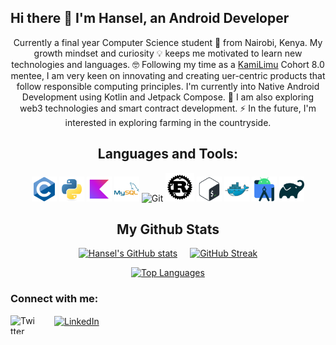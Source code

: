 ## Hi there 👋 I'm Hansel, an Android Developer

<p align="center">
Currently a final year Computer Science student 🏫 from Nairobi, Kenya. My growth mindset and curiosity 💡 keeps me motivated to learn new technologies and languages. 🤓 Following my time as a <a href="https://kamilimu.org">KamiLimu</a> Cohort 8.0 mentee, I am very keen on innovating and creating uer-centric products that follow responsible computing principles. I'm currently into Native Android Development using Kotlin and Jetpack Compose. 🔭 I am also exploring web3 technologies and smart contract development. ⚡ In the future, I'm interested in exploring farming in the countryside.
</p>

<h2 align="center">Languages and Tools:</h2>
<p align="center" style="text-align: center;">
  <!-- C -->
  <a href="https://www.cprogramming.com/" target="_blank" style="border: none; outline: none; text-decoration: none;">
    <img src="https://raw.githubusercontent.com/devicons/devicon/master/icons/c/c-original.svg" alt="C" width="40" height="40"/>
  </a>
  <!-- Python -->
  <a href="https://www.python.org" target="_blank" style="border: none; outline: none; text-decoration: none;">
    <img src="https://raw.githubusercontent.com/devicons/devicon/master/icons/python/python-original.svg" alt="Python" width="40" height="40"/>
  </a>
  <!-- Kotlin -->
  <a href="https://kotlinlang.org/" target="_blank" style="border: none; outline: none; text-decoration: none;">
    <img src="https://raw.githubusercontent.com/devicons/devicon/master/icons/kotlin/kotlin-original.svg" alt="Kotlin" width="40" height="40"/>
  </a>
  <!-- MySQL -->
  <a href="https://www.mysql.com/" target="_blank" style="border: none; outline: none; text-decoration: none;">
    <img src="https://raw.githubusercontent.com/devicons/devicon/master/icons/mysql/mysql-original-wordmark.svg" alt="MySQL" width="40" height="40"/>
  </a>
  <!-- Git -->
  <a href="https://git-scm.com/" target="_blank" style="border: none; outline: none; text-decoration: none;">
    <img src="https://www.vectorlogo.zone/logos/git-scm/git-scm-icon.svg" alt="Git" width="40" height="40"/>
  </a>
  <!-- Rust -->
  <a href="https://www.rust-lang.org/" target="_blank" style="border: none; outline: none; text-decoration: none;">
    <img src="https://github.com/devicons/devicon/blob/master/icons/rust/rust-original.svg" alt="Rust" width="40" height="40" style="border: 3px solid white;"/>
  </a>
  <!-- Bash -->
  <a href="https://www.gnu.org/software/bash/" target="_blank" style="border: none; outline: none; text-decoration: none;">
    <img src="https://github.com/devicons/devicon/blob/master/icons/bash/bash-original.svg" alt="Bash" width="40" height="40"/>
  </a>
  <!-- Docker -->
  <a href="https://www.docker.com/" target="_blank" style="border: none; outline: none; text-decoration: none;">
    <img src="https://raw.githubusercontent.com/devicons/devicon/master/icons/docker/docker-original.svg" alt="Docker" width="40" height="40"/>
  </a>
  <!-- Android Studio -->
  <a href="https://developer.android.com/studio" target="_blank" style="border: none; outline: none; text-decoration: none;">
    <img src="https://github.com/devicons/devicon/blob/master/icons/androidstudio/androidstudio-original.svg" alt="Android Studio" width="40" height="40"/>
  </a>
  <!-- Gradle -->
  <a href="https://gradle.org/" target="_blank" style="border: none; outline: none; text-decoration: none;">
    <img src="https://github.com/devicons/devicon/blob/master/icons/gradle/gradle-original.svg" alt="Gradle" width="40" height="40"/>
  </a>
</p>




<h2 align="center">My Github Stats</h2>

<p align="center" style="display: flex; justify-content: center; gap: 20px;">
  <a href="https://github.com/anuraghazra/github-readme-stats">
    <img src="https://github-readme-stats.vercel.app/api?username=hanselomondi&show_icons=true&theme=dark&include_all_commits=true" alt="Hansel's GitHub stats" />
  </a>
  <a href="https://git.io/streak-stats">
    <img src="https://github-readme-streak-stats.herokuapp.com?user=hanselomondi" alt="GitHub Streak" />
  </a>
</p>

<p align="center">
  <a href="https://github.com/anuraghazra/github-readme-stats">
    <img src="https://github-readme-stats.vercel.app/api/top-langs/?username=hanselomondi&layout=donut-vertical&theme=dark" alt="Top Languages" />
  </a>
</p>

<h3 align="left">Connect with me:</h3>
<div style="display: flex; gap: 30px;>
  <a href="https://x.com/hanselomondi?t=89BHh6xG3huballxZhu-iw&s=09" target="_blank">
    <img align="center" src="https://github.com/hussainweb/hussainweb/raw/main/icons/twitter.png" alt="Twitter" height="30" width="40" />
  </a>
  <a href="https://linkedin.com/in/hansel-omondi-763324222/" target="_blank">
    <img align="center" src="https://github.com/hussainweb/hussainweb/raw/main/icons/linkedin.png" alt="LinkedIn" height="30" width="40" />
  </a>
</div>
